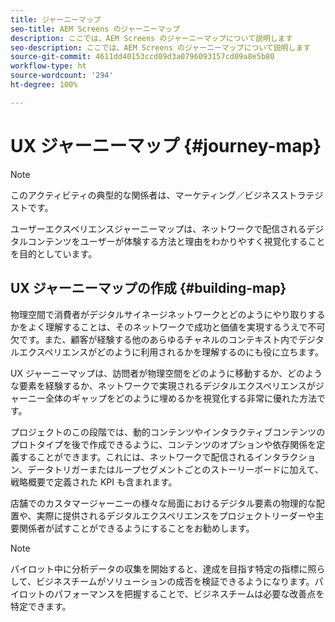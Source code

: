 ```yaml
---
title: ジャーニーマップ
seo-title: AEM Screens のジャーニーマップ
description: ここでは、AEM Screens のジャーニーマップについて説明します
seo-description: ここでは、AEM Screens のジャーニーマップについて説明します
source-git-commit: 4611dd40153ccd09d3a0796093157cd09a8e5b80
workflow-type: ht
source-wordcount: '294'
ht-degree: 100%

---
```



# UX ジャーニーマップ {#journey-map}

>[!NOTE]
>
>このアクティビティの典型的な関係者は、マーケティング／ビジネスストラテジストです。

ユーザーエクスペリエンスジャーニーマップは、ネットワークで配信されるデジタルコンテンツをユーザーが体験する方法と理由をわかりやすく視覚化することを目的としています。

## UX ジャーニーマップの作成 {#building-map}

物理空間で消費者がデジタルサイネージネットワークとどのようにやり取りするかをよく理解することは、そのネットワークで成功と価値を実現するうえで不可欠です。また、顧客が経験する他のあらゆるチャネルのコンテキスト内でデジタルエクスペリエンスがどのように利用されるかを理解するのにも役に立ちます。

UX ジャーニーマップは、訪問者が物理空間をどのように移動するか、どのような要素を経験するか、ネットワークで実現されるデジタルエクスペリエンスがジャーニー全体のギャップをどのように埋めるかを視覚化する非常に優れた方法です。

プロジェクトのこの段階では、動的コンテンツやインタラクティブコンテンツのプロトタイプを後で作成できるように、コンテンツのオプションや依存関係を定義することができます。これには、ネットワークで配信されるインタラクション、データトリガーまたはループセグメントごとのストーリーボードに加えて、戦略概要で定義された KPI も含まれます。

店舗でのカスタマージャーニーの様々な局面におけるデジタル要素の物理的な配置や、実際に提供されるデジタルエクスペリエンスをプロジェクトリーダーや主要関係者が試すことができるようにすることをお勧めします。

>[!NOTE]
> パイロット中に分析データの収集を開始すると、達成を目指す特定の指標に照らして、ビジネスチームがソリューションの成否を検証できるようになります。パイロットのパフォーマンスを把握することで、ビジネスチームは必要な改善点を特定できます。
